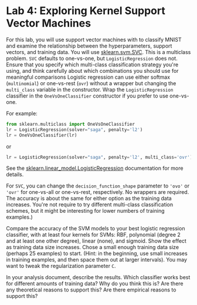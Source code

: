 # Lab 4: Exploring Kernel Support Vector Machines

For this lab, you will use support vector machines with to classify MNIST and examine the relationship between the hyperparameters, support vectors, and training data.  You will use [sklearn.svm.SVC](https://scikit-learn.org/stable/modules/generated/sklearn.svm.SVC.html).  This is a multiclass problem. `SVC` defaults to one-vs-one, but `LogisticRegression` does not.  Ensure that you specify which multi-class classification strategy you're using, and think carefully about which combinations you should use for meaningful comparisons Logistic regression can use either softmax (`multinomial`) or one-vs-rest (`ovr`) without a wrapper but changing the `multi_class` variable in the constructor.  Wrap the `LogisticRegression` classifier in the `OneVsOneClassifier` constructor if you prefer to use one-vs-one.

For example:

```python
from sklearn.multiclass import OneVsOneClassifier
lr = LogisticRegression(solver="saga", penalty='l2')
lr = OneVsOneClassifier(lr)
```

or

```python
lr = LogisticRegression(solver="saga", penalty='l2', multi_class='ovr')
```



See the [sklearn.linear_model.LogisticRegression](https://scikit-learn.org/stable/modules/generated/sklearn.linear_model.LogisticRegression.html) documentation for more details.

For `SVC`, you can change the `decision_function_shape` parameter to `'ovo'` or `'ovr'` for one-vs-all or one-vs-rest, respectively. No wrappers are required.  The accuracy is about the same for either option as the training data increases.  You're not require to try different multi-class classification schemes, but it might be interesting for lower numbers of training examples.)

Compare the accuracy of the SVM models to your best logistic regression classifier, with at least four kernels for SVMs: RBF, polynomial (degree 2 and at least one other degree), linear (none), and sigmoid.   Show the effect as training data size increases.  Chose a small enough training data size (perhaps 25 examples) to start.  (Hint: in the beginning, use small increases in training examples, and then space them out at larger intervals).  You may want to tweak the regularization parameter `C`.

In your analysis document, describe the results.  Which classifier works best for different amounts of training data?  Why do you think this is? Are there any theoretical reasons to support this?  Are there empirical reasons to support this?